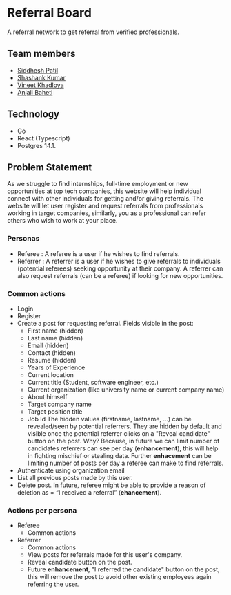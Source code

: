 # Referral Board
A referral network to get referral from verified professionals.

## Team members
- [Siddhesh Patil](https://github.com/haxxorsid)
- [Shashank Kumar](https://github.com/shashank136)
- [Vineet Khadloya](https://github.com/Vineetkhadloya)
- [Anjali Baheti](https://github.com/bahetianjali)

## Technology
- Go
- React (Typescript)
- Postgres 14.1.

## Problem Statement
As we struggle to find internships, full-time employment or new opportunities at top tech companies, this website will help individual connect with other individuals for getting and/or giving referrals. The website will let user register and request referrals from professionals working in target companies, similarly, you as a professional can refer others who wish to work at your place.

### Personas
- Referee : A referee is a user if he wishes to find referrals.
- Referrer : A referrer is a user if he wishes to give referrals to individuals (potential referees) seeking opportunity at their company. A referrer can also request referrals (can be a referee) if looking for new opportunities.

### Common actions
- Login
- Register
- Create a post for requesting referral. Fields visible in the post:
    - First name (hidden)
    - Last name (hidden)
    - Email (hidden)
    - Contact (hidden)
    - Resume (hidden)
    - Years of Experience
    - Current location
    - Current title (Student, software engineer, etc.)
    - Current organization (like university name or current company name)
    - About himself
    - Target company name
    - Target position title
    - Job Id
    The hidden values (firstname, lastname, ...) can be revealed/seen by potential referrers. They are hidden by default and visible once the potential referrer clicks on a "Reveal candidate" button on the post. Why? Because, in future we can limit number of candidates referrers can see per day (**enhancement**), this will help in fighting mischief or stealing data. Further **enhacement** can be limiting number of posts per day a referee can make to find referrals.
- Authenticate using organization email
- List all previous posts made by this user.
- Delete post. In future, referee might be able to provide a reason of deletion as = “I received a referral” (**ehancement**).

### Actions per persona
- Referee
    - Common actions
-	Referrer
    - Common actions
    - View posts for referrals made for this user's company.
    - Reveal candidate button on the post.
    - Future **enhancement**, "I referred the candidate" button on the post, this will remove the post to avoid other existing employees again referring the user.

